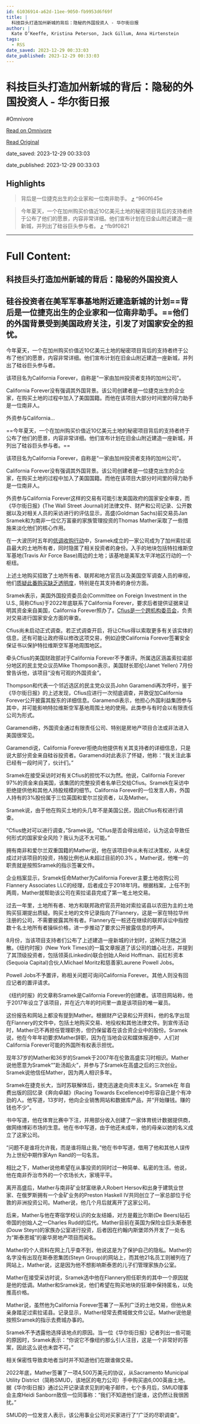 ```yaml
---
id: 61036914-a62d-11ee-9050-fb9953d6f69f
title: |
  科技巨头打造加州新城的背后：隐秘的外国投资人 - 华尔街日报
author: |
  Kate O’Keeffe, Kristina Peterson, Jack Gillum, Anna Hirtenstein
tags:
  - RSS
date_saved: 2023-12-29 00:33:03
date_published: 2023-12-29 00:33:03
---
```


# 科技巨头打造加州新城的背后：隐秘的外国投资人 - 华尔街日报
#Omnivore

[Read on Omnivore](https://omnivore.app/me/-18cb4ec3156)

[Read Original](https://cn.wsj.com/amp/articles/%E7%A7%91%E6%8A%80%E5%B7%A8%E5%A4%B4%E6%89%93%E9%80%A0%E5%8A%A0%E5%B7%9E%E6%96%B0%E5%9F%8E%E7%9A%84%E8%83%8C%E5%90%8E-%E9%9A%90%E7%A7%98%E7%9A%84%E5%A4%96%E5%9B%BD%E6%8A%95%E8%B5%84%E4%BA%BA-3ffb91d4)

date_saved: 2023-12-29 00:33:03

date_published: 2023-12-29 00:33:03

## Highlights

> 背后是一位捷克出生的企业家和一位南非助手。 [⤴️](https://omnivore.app/me/-18cb4ec3156#960f645e-6669-451c-96a5-d58c02801d7b)  ^960f645e

> 今年夏天，一个在加州购买价值近10亿美元土地的秘密项目背后的支持者终于公布了他们的愿景，内容非常详细。他们宣布计划在旧金山附近建造一座新城，并列出了硅谷巨头参与者。 [⤴️](https://omnivore.app/me/-18cb4ec3156#fb9f0821-7ef3-4ac1-8561-2085c0f345aa)  ^fb9f0821


--- 

# Full Content: 

##  科技巨头打造加州新城的背后：隐秘的外国投资人

## 硅谷投资者在美军军事基地附近建造新城的计划==背后是一位捷克出生的企业家和一位南非助手。==他们的外国背景受到美国政府关注，引发了对国家安全的担忧。

今年夏天，一个在加州购买价值近10亿美元土地的秘密项目背后的支持者终于公布了他们的愿景，内容非常详细。他们宣布计划在旧金山附近建造一座新城，并列出了硅谷巨头参与者。

该项目名为California Forever，自称是“一家由加州投资者支持的加州公司”。

California Forever没有强调其外国背景。该公司创建者是一位捷克出生的企业家，在购买土地的过程中加入了美国国籍。而他在该项目大部分时间里的得力助手是一位南非人。

外资参与California...

==今年夏天，一个在加州购买价值近10亿美元土地的秘密项目背后的支持者终于公布了他们的愿景，内容非常详细。他们宣布计划在旧金山附近建造一座新城，并列出了硅谷巨头参与者。==

该项目名为California Forever，自称是“一家由加州投资者支持的加州公司”。

California Forever没有强调其外国背景。该公司创建者是一位捷克出生的企业家，在购买土地的过程中加入了美国国籍。而他在该项目大部分时间里的得力助手是一位南非人。

外资参与California Forever这样的交易有可能引发美国政府的国家安全审查，而《华尔街日报》(The Wall Street Journal)对法律文件、财产和公司记录、公开数据以及对相关人员的采访进行的评估显示，高盛(Goldman Sachs)前交易员Jan Sramek和为南非一位亿万富豪的家族管理投资的Thomas Mather采取了一些措施来淡化他们的核心作用。

在一大波历时五年的[低调收购行动](https://cn.wsj.com/articles/CN-BGH-20230708083158)中，Sramek成立的一家公司成为了加州索拉诺县最大的土地所有者，同时隐匿了相关投资者的身份。入手的地块包括特拉维斯空军基地(Travis Air Force Base)周边的土地；该基地是美军太平洋地区行动的一个枢纽。

上述土地购买招致了土地所有者、联邦和地方官员以及美国空军调查人员的审视，他们[质疑此番购买缺乏透明度](https://cn.wsj.com/articles/CN-BGH-20230708083158)，特别是在其支持者的身份方面。

Sramek表示，美国外国投资委员会(Committee on Foreign Investment in the U.S., 简称Cfius)于2022年底联系了California Forever，要求后者提供证据来证明其资金来自美国，California Forever照办了。[Cfius是一个跨机构委员会](https://cn.wsj.com/articles/CN-BGH-20180720072125)，负责对交易进行国家安全方面的审查。

Cfius尚未启动正式调查。若正式调查开启，将让Cfius得以索取更多有关该实体的信息，还有可能让政府得以修改这项交易，例如迫使California Forever签署安全保证书以保护特拉维斯空军基地周围地区。

牵头Cfius的美国财政部对于California Forever不予置评。所属选区涵盖索拉诺部分地区的民主党众议员Mike Thompson表示，美国财长耶伦(Janet Yellen) 7月份曾告诉他，该项目“没有可观的外国资金”。

Thompson和代表一个邻近选区的民主党众议员John Garamendi再次呼吁，鉴于《华尔街日报》的上述发现，Cfius应进行一次彻底调查，并敦促加California Forever公开披露其股东的详细信息。Garamendi表示，他担心外国利益集团参与其中，并可能影响特拉维斯空军基地周围土地的使用。此类参与有时会以有限责任公司为形式。

Garamendi称，外国资金通过有限责任公司、特别是房地产项目合法或非法进入美国很常见。

Garamendi说，California Forever拒绝向他提供有关其支持者的详细信息，只是说大部分资金来自硅谷投资者。Garamendi对此表示了怀疑，他称：“我关注此事已经有一段时间了，伙计们。”

Sramek在接受采访时对有关Cfius的担忧不以为然。他说，California Forever 97%的资金来自美国，该集团的完整投资者名单已交给Cfius。Sramek在采访中拒绝提供他和其他人持股规模的细节。California Forever的一位发言人称，外国人持有的3%股份属于三位英国和爱尔兰投资者，以及Mather。

Sramek说，由于他在购买土地的头几年不是美国公民，因此Cfius有权进行调查。

“Cfius绝对可以进行调查，”Sramek说。“Cfius是否会得出结论，认为这会导致任何形式的国家安全风险？我认为这不太可能。”

拥有南非和爱尔兰双重国籍的Mather说，他在该项目中从未有过决策权，从未促成过对该项目的投资，持股比例也从未超过目前的0.3% 。Mather说，他唯一的职责就是按照Sramek的指示签署文件。

企业档案显示，Sramek任命Mather为California Forever主要土地收购公司Flannery Associates LLC的经理，后者成立于2018年1月。根据档案，上任不到两周，Mather就帮助该公司在索拉诺县完成了第一笔土地交易。

过去一年里，土地所有者、地方和联邦政府官员开始对索拉诺县以农田为主的土地购买狂潮提出质疑。购买土地的文件记录指向了Flannery，这是一家在特拉华州注册的公司，不需要披露其所有者。Flannery在一桩还在继续的联邦诉讼中指控数十名土地所有者操纵价格，进一步推动了要求公开披露信息的呼声。

8月份，当该项目支持者们公布了上述建造一座新城的计划时，这种压力随之消散。《纽约时报》(New York Times)的一篇文章报道了该公司的雄心壮志，并提到了其顶级投资者，包括领英(Linkedin)联合创始人Reid Hoffman、前红杉资本(Sequoia Capital)合伙人Michael Moritz和慈善家Laurene Powell Jobs。

Powell Jobs不予置评，称相关问题可询问California Forever。其他人则没有回应记者的置评请求。

《纽约时报》的文章称Sramek是California Forever的创建者。该项目网站称，他于2017年设立了该项目，并在近六年的时间里一直是该项目的唯一雇员。

这份报告和网站上都没有提到Mather。根据财产记录和公开资料，他的名字出现在Flannery的文件中，包括土地购买交易、地役权和其他法律文件。到宣传活动时，Mather已不再担任管理职务，但仍保留着在该合资企业中的股份。Sramek说，他在今年年初要求Mather辞职，因为在当地会议和媒体报道中，人们对California Forever可能的外国所有权表示担忧。

现年37岁的Mather和36岁的Sramek于2007年在伦敦高盛实习时相识。Mather说他愿意为Sramek“”赴汤蹈火”，并参与了Sramek在高盛之后的三次创业。Sramek说他信任Mather，因为两人相识多年。

Sramek在捷克长大，当时苏联解体后，捷克迅速走向资本主义。Sramek在 年自费出版的回忆录《奔向卓越》(Racing Towards Excellence)中形容自己是个有冲劲的人。他写道，13岁时，他向企业销售网站和数据库产品，并“开始赚钱。赚的钱也不少”。

书中写道，他在体育比赛中下注，并用部分收入创建了一家体育统计数据提供商，做网络博彩市场的生意。他在书中写道，由于他还未成年，他的母亲以她的名义成立了这家公司。

“问题不是谁将允许我，而是谁将阻止我，”他在书中写道，借用了他和其他人误传为上世纪中期作家Ayn Rand的一句名言。

相比之下，Mather说他希望在从事投资的同时过一种简单、私密的生活。他说，他在南非乔治市外的一个农场长大，家境平平。

离开高盛后，Mather与南非矿业财富继承人Robert Hersov和出身于建筑业世家、在俄罗斯拥有一个金矿业务的Preston Haskell IV共同创立了一家总部位于伦敦的非洲投资公司。Mather说，他几个月后就离开了这家公司。

后来，Mather与他在寄宿学校认识的女友结婚，对方是戴比尔斯(De Beers)钻石帝国的创始人之一Charles Rudd的后代。Mather目前在英国为保险业巨头斯泰恩(Douw Steyn)的家族办公室进行投资，后者因在约翰内斯堡郊外开发了一处名为“斯泰恩城”的豪华房地产项目而闻名。

Mather的个人资料在网上几乎查不到，他说这是为了保护自己的隐私。Mather的名字没有出现在斯泰恩集团(Steyn Group)的网站上，而其他21名员工则被列在了网站上，Mather说，这是因为他不想影响斯泰恩的儿子们管理家族办公室。

Mather在接受采访时说，Sramek选中他在Flannery担任职务的其中一个原因就是他的低调。Mather和Sramek说，他们希望在购买地块的狂潮中保持匿名，以免推高价格。

Mather说，虽然他为California Forever签署了一系列广泛的土地交易，但他从未亲身踏足过索拉诺县。记录显示，Mather经常去费城做文件公证。Mather说他是按照Sramek的指示去费城办事的。

Sramek不予透露他选择该地点的原因。当一位《华尔街日报》记者列出一些可能的原因时，Sramek表示：“你说它不像纽约那么引人注目，这是一个非常好的答案，因此这么说也未尝不可。”

相关保密性导致卖地者当时并不知道他们在跟谁做交易。

2022年底，Mather签署了一项4,500万美元的协议，从Sacramento Municipal Utility District（简称SMUD，该地区的电力公司）手中购买逾6,000英亩土地。据《华尔街日报》通过公开记录请求见到的电子邮件，七个多月后，SMUD理事会主席Heidi Sanborn致信一位同事称：“我们不知道他们是谁，这仍然让我很困扰。”

SMUD的一位发言人表示，该公用事业公司对买家进行了“广泛的尽职调查”。
